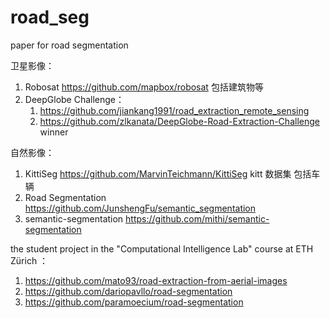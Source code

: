 # road_seg
paper for road segmentation

卫星影像：
1. Robosat  https://github.com/mapbox/robosat  包括建筑物等
2. DeepGlobe Challenge：
   1. https://github.com/jiankang1991/road_extraction_remote_sensing
   2. https://github.com/zlkanata/DeepGlobe-Road-Extraction-Challenge  winner

自然影像：
1. KittiSeg https://github.com/MarvinTeichmann/KittiSeg   kitt 数据集 包括车辆
2. Road Segmentation https://github.com/JunshengFu/semantic_segmentation 
3. semantic-segmentation https://github.com/mithi/semantic-segmentation

the student project in the "Computational Intelligence Lab" course at ETH Zürich ：
1. https://github.com/mato93/road-extraction-from-aerial-images
2. https://github.com/dariopavllo/road-segmentation
3. https://github.com/paramoecium/road-segmentation

